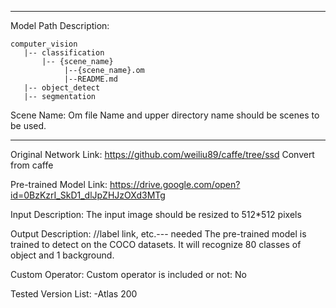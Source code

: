 *******************************************************************************
Model Path Description:
```
computer_vision
   |-- classification
       |-- {scene_name}
            |--{scene_name}.om
            |--README.md
   |-- object_detect
   |-- segmentation
```
Scene Name: Om file Name and upper directory name should be scenes to be used.
*******************************************************************************

Original Network Link:
https://github.com/weiliu89/caffe/tree/ssd
Convert from caffe

Pre-trained Model Link:
https://drive.google.com/open?id=0BzKzrI_SkD1_dlJpZHJzOXd3MTg

Input Description:
The input image should be resized to 512*512 pixels

Output Description:
//label link, etc.--- needed
The pre-trained model is trained to detect on the COCO datasets.
It will recognize 80 classes of object and 1 background.


Custom Operator:
Custom operator is included or not: No


Tested Version List:
-Atlas 200
